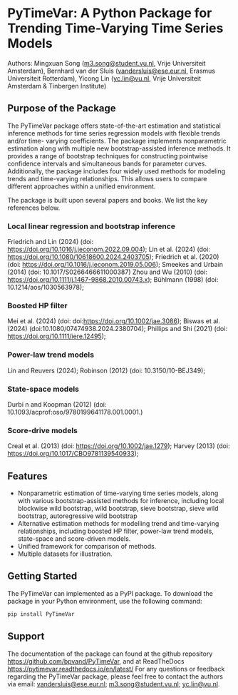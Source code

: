 # PyTimeVar: A Python Package for Trending Time-Varying Time Series Models
Authors: Mingxuan Song (m3.song@student.vu.nl, Vrije Universiteit Amsterdam), Bernhard van der Sluis (vandersluis@ese.eur.nl, Erasmus Universiteit Rotterdam), Yicong Lin (yc.lin@vu.nl, Vrije Universiteit Amsterdam & Tinbergen Institute)

## Purpose of the Package

The PyTimeVar package offers state-of-the-art estimation and statistical inference methods for time series regression models with flexible trends and/or time-
varying coefficients. The package implements nonparametric estimation along with multiple new bootstrap-assisted inference methods.
It provides a range of bootstrap techniques for constructing pointwise confidence intervals and simultaneous bands for parameter curves. 
Additionally, the package includes four widely used methods for modeling trends and time-varying relationships. 
This allows users to compare different approaches within a unified environment.

The package is built upon several papers and books. We list the key references below.

### Local linear regression and bootstrap inference
Friedrich and Lin (2024) (doi: https://doi.org/10.1016/j.jeconom.2022.09.004); 
Lin et al. (2024) (doi: https://doi.org/10.1080/10618600.2024.2403705);
Friedrich et al. (2020) (doi: https://doi.org/10.1016/j.jeconom.2019.05.006); 
Smeekes and Urbain (2014) (doi: 10.1017/S0266466611000387)
Zhou and Wu (2010) (doi: https://doi.org/10.1111/j.1467-9868.2010.00743.x); 
Bühlmann (1998) (doi: 10.1214/aos/1030563978); 


### Boosted HP filter
Mei et al. (2024) (doi: doi:https://doi.org/10.1002/jae.3086);
Biswas et al. (2024) (doi:10.1080/07474938.2024.2380704);
Phillips and Shi (2021) (doi: https://doi.org/10.1111/iere.12495); 

 
### Power-law trend models
Lin and Reuvers (2024);
Robinson (2012) (doi: 10.3150/10-BEJ349); 


### State-space models
Durbi
n and Koopman (2012) (doi: 10.1093/acprof:oso/9780199641178.001.0001.)

### Score-drive models 
Creal et al. (2013) (doi: https://doi.org/10.1002/jae.1279);
Harvey (2013) (doi: https://doi.org/10.1017/CBO9781139540933); 

## Features

- Nonparametric estimation of time-varying time series models, along with various bootstrap-assisted methods for inference, including local blockwise wild bootstrap, wild bootstrap, sieve bootstrap, sieve wild bootstrap, autoregressive wild bootstrap
- Alternative estimation methods for modelling trend and time-varying relationships, including boosted HP filter, power-law trend models, state-space and score-driven models.
- Unified framework for comparison of methods.
- Multiple datasets for illustration.

## Getting Started

The PyTimeVar can implemented as a PyPI package. To download the package in your Python environment, use the following command:
```python 
pip install PyTimeVar
```

## Support
The documentation of the package can found at the github repository https://github.com/bpvand/PyTimeVar, and at ReadTheDocs https://pytimevar.readthedocs.io/en/latest/
For any questions or feedback regarding the PyTimeVar package, please feel free to contact the authors via email: vandersluis@ese.eur.nl; m3.song@student.vu.nl; yc.lin@vu.nl.
